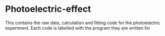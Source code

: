 # Photoelectric-effect
This contains the raw data, calculation and fitting code for the photoelectric experiment.
Each code is labelled with the program they are written for

